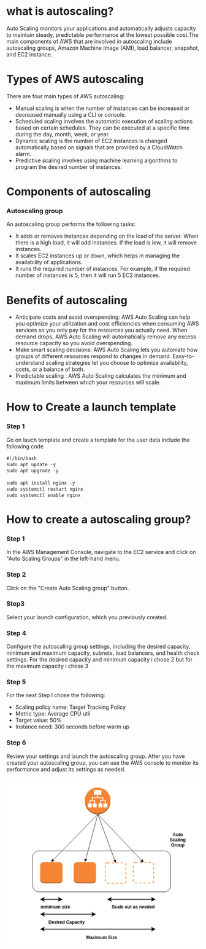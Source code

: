 # what is autoscaling?
Auto Scaling monitors your applications and automatically adjusts capacity to maintain steady, predictable performance at the lowest possible cost.The main components of AWS that are involved in autoscaling include autoscaling groups, Amazon Machine Image (AMI), load balancer, snapshot, and EC2 instance.

# Types of AWS autoscaling
There are four main types of AWS autoscaling:
- Manual scaling is when the number of instances can be increased or decreased manually using a CLI or console. 
- Scheduled scaling involves the automatic execution of scaling actions based on certain schedules. They can be executed at a specific time during the day, month, week, or year. 
- Dynamic scaling is the number of EC2 instances is changed automatically based on signals that are provided by a CloudWatch alarm. 
- Predictive scaling involves using machine learning algorithms to program the desired number of instances.

# Components of autoscaling

### Autoscaling group
An autoscaling group performs the following tasks:
- It adds or removes instances depending on the load of the server. When there is a high load, it will add instances. If the load is low, it will remove instances.
- It scales EC2 instances up or down, which helps in managing the availability of applications.
- It runs the required number of instances. For example, if the required number of instances is 5, then it will run 5 EC2 instances.

# Benefits of autoscaling
- Anticipate costs and avoid overspending: AWS Auto Scaling can help you optimize your utilization and cost efficiencies when consuming AWS services so you only pay for the resources you actually need. When demand drops, AWS Auto Scaling will automatically remove any excess resource capacity so you avoid overspending.
- Make smart scaling decisions: AWS Auto Scaling lets you automate how groups of different resources respond to changes in demand. Easy-to-understand scaling strategies let you choose to optimize availability, costs, or a balance of both.
- Predictable scaling : AWS Auto Scaling calculates the minimum and maximum limits between which your resources will scale. 

# How to Create a launch template

### Step 1 
Go on lauch template and create a template for the user data include the following code
```
#!/bin/bash
sudo apt update -y 
sudo apt upgrade -y

sudo apt install nginx -y 
sudo systemctl restart nginx
sudo systemctl enable nginx
```

# How to create a autoscaling group?

### Step 1
In the AWS Management Console, navigate to the EC2 service and click on "Auto Scaling Groups" in the left-hand menu.

### Step 2
Click on the "Create Auto Scaling group" button.

### Step3
Select your launch configuration, which you previously created.

### Step 4
Configure the autoscaling group settings, including the desired capacity, minimum and maximum capacity, subnets, load balancers, and health check settings.
For the desired capacity and minimum capacity i chose 2 but for the maximum capacity i chose 3

### Step 5
For the next Step I chose the following:

- Scaling policy name: Target Tracking Policy
- Metric type: Average CPU util
- Target value: 50%
- Instance need: 300 seconds before warm up

### Step 6
Review your settings and launch the autoscaling group.
After you have created your autoscaling group, you can use the AWS console to monitor its performance and adjust its settings as needed.

![](/pictures/Autoscaling.png)